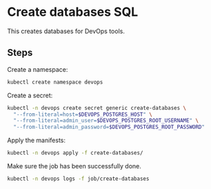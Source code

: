 # Create databases SQL

This creates databases for DevOps tools.

## Steps

Create a namespace:

```sh
kubectl create namespace devops
```

Create a secret:

```sh
kubectl -n devops create secret generic create-databases \
  "--from-literal=host=$DEVOPS_POSTGRES_HOST" \
  "--from-literal=admin_user=$DEVOPS_POSTGRES_ROOT_USERNAME" \
  "--from-literal=admin_password=$DEVOPS_POSTGRES_ROOT_PASSWORD"
```

Apply the manifests:

```sh
kubectl -n devops apply -f create-databases/
```

Make sure the job has been successfully done.

```sh
kubectl -n devops logs -f job/create-databases
```

